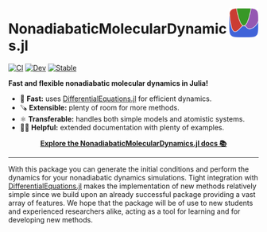 

<p align="right">
  <a href="https://nqcd.github.io/NonadiabaticMolecularDynamics.jl/stable/">
    <img src="https://github.com/NQCD/NQCDLogo/blob/main/logo.png" alt="NonadiabaticMolecularDynamics.jl logo"
         title="NonadiabaticMolecularDynamics.jl" align="right" height="60"/>
  </a>
</p>

# NonadiabaticMolecularDynamics.jl

[![CI](https://github.com/nqcd/NonadiabaticMolecularDynamics.jl/actions/workflows/CI.yml/badge.svg)](https://github.com/nqcd/NonadiabaticMolecularDynamics.jl/actions/workflows/CI.yml)
[![Dev](https://img.shields.io/badge/docs-dev-blue.svg)](https://nqcd.github.io/NonadiabaticMolecularDynamics.jl/dev/)
[![Stable](https://img.shields.io/badge/docs-stable-blue.svg)](https://nqcd.github.io/NonadiabaticMolecularDynamics.jl/stable/)

**Fast and flexible nonadiabatic molecular dynamics in Julia!**

-  🚗 **Fast:** uses [DifferentialEquations.jl](https://diffeq.sciml.ai/stable/) for efficient dynamics.
-  🪚 **Extensible:** plenty of room for more methods.
- ⚛️ **Transferable:** handles both simple models and atomistic systems.
- 👩‍🏫 **Helpful:** extended documentation with plenty of examples.

<p align="center">
<a href="https://nqcd.github.io/NonadiabaticMolecularDynamics.jl/stable/"><strong>Explore the NonadiabaticMolecularDynamics.jl docs 📚</strong></a>
</p>

---

With this package you can generate the initial conditions and perform the dynamics for your nonadiabatic dynamics simulations.
Tight integration with [DifferentialEquations.jl](https://diffeq.sciml.ai/stable/)
makes the implementation of new methods relatively simple since we
build upon an already successful package providing a vast array of features.
We hope that the package will be of use to new students and experienced researchers alike, acting as a tool for learning and for developing new methods.
